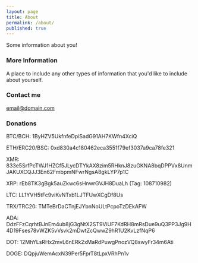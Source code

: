 ```yaml
---
layout: page
title: About
permalink: /about/
published: true
---
```


Some information about you!

### More Information

A place to include any other types of information that you'd like to include about yourself.

### Contact me

[email@domain.com](mailto:email@domain.com)

### Donations

BTC/BCH: 1ByHZV5UkfnfeDpiSadG91AH7KWfn4XciQ

ETH/ERC20/BSC: 0xd830a4c180462eca3551f79ef3037a9ca78fe321

XMR: 833e5SrfPcTWJ1HZCf5JLycDTYkAX8zim5RHknJ8zuGKNA8bqDPPVx8UnmJAKUXCQJJ3En62FmbpmNFwrNgsA8gkLYP7p1C

XRP: rEb8TK3gBgk5auZkwc6sHnwrGVJH8DuaLh (Tag: 108710982)

LTC: LL1YVH5tFc9viKvNTxb1LJTFUwXCgDf8Us

TRX/TRC20: TMTeBrDaCTnjEJYbnNoULtPcpoTzDEkAFW

ADA: DdzFFzCqrhtBJnEm4ub8jG3gNtX2ST9ViUF7KdRH8mRsDue9uQ3PP3Jg9H4D19Fses78vWZK5vVsvk2mDwtZcQwwZ9hR1U2KvLzfNqP6

DOT: 12MhYLsRHx2mvL6nERk2xMaRdPuwgPnozVQ8swyFr34m6Ati

DOGE: DQpjuWemAcxN39Per5FprT8tLpxVRhPn1v

